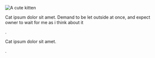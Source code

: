 <div data-background="/img/adrian-infernus-GLf7bAwCdYg-unsplash.jpg"></div>
<div class="grid-x grid-padding-x">
  <div class="cell medium-6 grid-y"><img class="contain" src="http://placekitten.com/600/600" alt="A cute kitten" /></div>
  <div class="show-for-near show-for-medium cell medium-6 grid align-self-middle text-left"><p>Cat ipsum dolor sit amet. Demand to be let outside at once, and expect owner to wait for me as i think about it</p>.</div>
    <div class="show-for-far show-for-very-far cell medium-6 grid align-self-middle text-left"><p>Cat ipsum dolor sit amet.</p>.</div>
</div>
